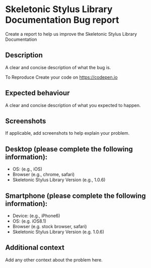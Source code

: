 # Skeletonic Stylus Library Documentation Bug report

Create a report to help us improve the Skeletonic Stylus Library Documentation
## Description
A clear and concise description of what the bug is.

To Reproduce
Create your code on <https://codepen.io>

## Expected behaviour
A clear and concise description of what you expected to happen.

## Screenshots
If applicable, add screenshots to help explain your problem.

## Desktop (please complete the following information):

-  OS: (e.g., iOS)
-  Browser (e.g., chrome, safari)
-  Skeletonic Stylus Library Version (e.g., 1.0.6)

## Smartphone (please complete the following information):

-  Device: (e.g., iPhone6)
-  OS: (e.g. iOS8.1)
-  Browser (e.g. stock browser, safari)
-  Skeletonic Stylus Library Version (e.g. 1.0.6)

## Additional context

Add any other context about the problem here.